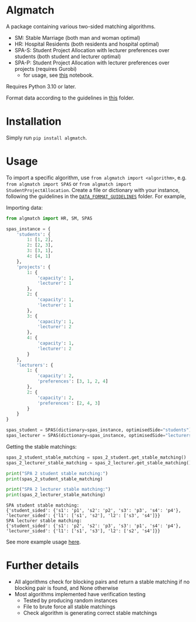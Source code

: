 # Algmatch

A package containing various two-sided matching algorithms. 
- SM: Stable Marriage (both man and woman optimal)
- HR: Hospital Residents (both residents and hospital optimal)
- SPA-S: Student Project Allocation with lecturer preferences over students (both student and lecturer optimal)
- SPA-P: Student Project Allocation with lecturer preferences over projects (requires Gurobi)
    - for usage, see [this](https://github.com/VaradK62442/algmatch/blob/main/SPAP_Usage.ipynb) notebook.

Requires Python 3.10 or later.

Format data according to the guidelines in [this](https://github.com/VaradK62442/algmatch/tree/v1.0.1/DATA_FORMAT_GUIDELINES) folder.

# Installation

Simply run `pip install algmatch`.

# Usage

To import a specific algorithm, use `from algmatch import <algorithm>`, e.g. `from algmatch import SPAS` or `from algmatch import StudentProjectAllocation`.
Create a file or dictionary with your instance, following the guidelines in the [`DATA_FORMAT_GUIDELINES`](https://github.com/VaradK62442/algmatch/tree/v1.0.1/DATA_FORMAT_GUIDELINES) folder.
For example, 

Importing data:

```python
from algmatch import HR, SM, SPAS

spas_instance = {
    'students': {
        1: [1, 2],
        2: [2, 3],
        3: [3, 1],
        4: [4, 1]
    },
    'projects': {
        1: {
            'capacity': 1,
            'lecturer': 1
        },
        2: {
            'capacity': 1,
            'lecturer': 1
        },
        3: {
            'capacity': 1,
            'lecturer': 2
        },
        4: {
            'capacity': 1,
            'lecturer': 2
        }
    },
    'lecturers': {
        1: {
            'capacity': 2,
            'preferences': [3, 1, 2, 4]
        },
        2: {
            'capacity': 2,
            'preferences': [2, 4, 3]
        }
    }
}

spas_student = SPAS(dictionary=spas_instance, optimisedSide="students")
spas_lecturer = SPAS(dictionary=spas_instance, optimisedSide="lecturers")
```

Getting the stable matchings:

```python
spas_2_student_stable_matching = spas_2_student.get_stable_matching()
spas_2_lecturer_stable_matching = spas_2_lecturer.get_stable_matching()

print("SPA 2 student stable matching:")
print(spas_2_student_stable_matching)

print("SPA 2 lecturer stable matching:")
print(spas_2_lecturer_stable_matching)
```

```
SPA student stable matching:
{'student_sided': {'s1': 'p1', 's2': 'p2', 's3': 'p3', 's4': 'p4'}, 'lecturer_sided': {'l1': ['s1', 's2'], 'l2': ['s3', 's4']}}
SPA lecturer stable matching:
{'student_sided': {'s1': 'p2', 's2': 'p3', 's3': 'p1', 's4': 'p4'}, 'lecturer_sided': {'l1': ['s1', 's3'], 'l2': ['s2', 's4']}}
```

See more example usage [here](https://github.com/VaradK62442/algmatch/blob/v1.0.1/examples.ipynb).

# Further details

- All algorithms check for blocking pairs and return a stable matching if no blocking pair is found, and None otherwise
- Most algorithms implemented have verification testing
  - Tested by producing random instances
  - File to brute force all stable matchings
  - Check algorithm is generating correct stable matchings
